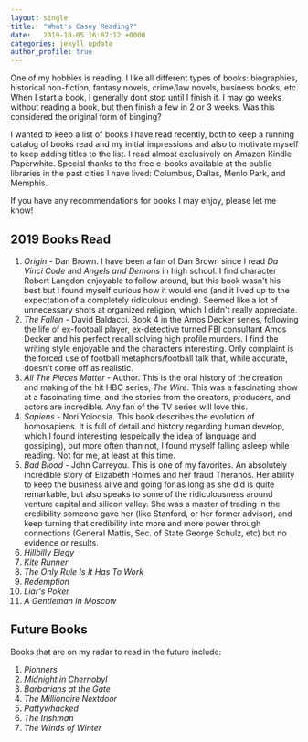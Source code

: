 ```yaml
---
layout: single
title:  "What's Casey Reading?"
date:   2019-10-05 16:07:12 +0000
categories: jekyll update
author_profile: true
---
```


One of my hobbies is reading. I like all different types of books: biographies, historical non-fiction, fantasy novels, crime/law novels, business books, etc. When I start a book, I generally dont stop until I finish it. I may go weeks without reading a book, but then finish a few in 2 or 3 weeks. Was this considered the original form of binging?

I wanted to keep a list of books I have read recently, both to keep a running catalog of books read and my initial impressions and also to motivate myself to keep adding titles to the list. I read almost exclusively on Amazon Kindle Paperwhite. Special thanks to the free e-books available at the public libraries in the past cities I have lived: Columbus, Dallas, Menlo Park, and Memphis.

If you have any recommendations for books I may enjoy, please let me know!

## 2019 Books Read

 1. *Origin* - Dan Brown. I have been a fan of Dan Brown since I read *Da Vinci Code* and *Angels and Demons* in high school. I find character Robert Langdon enjoyable to follow around, but this book wasn't his best but I found myself curious how it would end (and it lived up to the expectation of a completely ridiculous ending). Seemed like a lot of unnecessary shots at organized religion, which I didn't really appreciate.
 2. *The Fallen* - David Baldacci. Book 4 in the Amos Decker series, following the life of ex-football player, ex-detective turned FBI consultant Amos Decker and his perfect recall solving high profile murders. I find the writing style enjoyable and the characters interesting. Only complaint is the forced use of football metaphors/football talk that, while accurate, doesn't come off as realistic.
 3. *All The Pieces Matter* - Author. This is the oral history of the creation and making of the hit HBO series, *The Wire*. This was a fascinating show at a fascinating time, and the stories from the creators, producers, and actors are incredible. Any fan of the TV series will love this.
 4. *Sapiens* - Nori Yoiodsia. This book describes the evolution of homosapiens. It is full of detail and history regarding human develop, which I found interesting (espeically the idea of language and gossiping), but more often than not, I found myself falling asleep while reading. Not for me, at least at this time.
 5. *Bad Blood* - John Carreyou. This is one of my favorites. An absolutely incredible story of Elizabeth Holmes and her fraud Theranos. Her ability to keep the business alive and going for as long as she did is quite remarkable, but also speaks to some of the ridiculousness around venture capital and silicon valley. She was a master of trading in the credibility someone gave her (like Stanford, or her former advisor), and keep turning that credibility into more and more power through connections (General Mattis, Sec. of State George Schulz, etc) but no evidence or results. 
 6. *Hillbilly Elegy*
 7. *Kite Runner*
 8. *The Only Rule Is It Has To Work*
 9. *Redemption*
 10. *Liar's Poker*
 11. *A Gentleman In Moscow*

## Future Books
Books that are on my radar to read in the future include:
 1. *Pionners*
 2. *Midnight in Chernobyl*
 3. *Barbarians at the Gate*
 4. *The Millionaire Nextdoor*
 5. *Pattywhacked*
 6. *The Irishman*
 7. *The Winds of Winter*